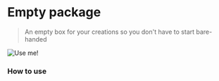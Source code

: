 #  Empty package
> An empty box for your creations so you don't have to start bare-handed

![Use me!](https://memegenerator.net/img/instances/67111389.jpg)

### How to use